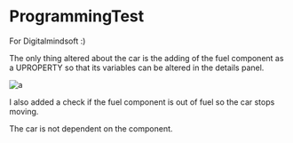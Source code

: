 # ProgrammingTest
For Digitalmindsoft :)

The only thing altered about the car is the adding of the fuel component as a UPROPERTY so that its variables can be altered in the details panel.

![a](https://user-images.githubusercontent.com/35961897/142773715-053e45aa-85a2-4a4c-a073-94c93548409c.png)

I also added a check if the fuel component is out of fuel so the car stops moving.

The car is not dependent on the component.



